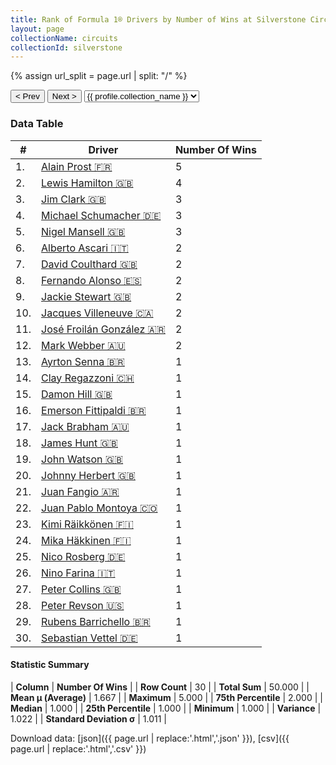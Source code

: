 ```yaml
---
title: Rank of Formula 1® Drivers by Number of Wins at Silverstone Circuit
layout: page
collectionName: circuits
collectionId: silverstone
---
```


{% assign url_split = page.url | split: "/" %}
<div id="collection-navigation">
<button onclick="selector.options[selector.selectedIndex-1].value && (window.location = selector.options[selector.selectedIndex-1].value);">&lt; Prev</button>
<button onclick="selector.options[selector.selectedIndex+1].value && (window.location = selector.options[selector.selectedIndex+1].value);">Next &gt;</button>
<select id="selector" onchange="this.options[this.selectedIndex].value && (window.location = this.options[this.selectedIndex].value);">
  {% for collectionId in site.data[page.collectionName].refs %}
    {% if collectionId == page.collectionId %}
      {% assign selected = "selected" %}
    {% else %}
      {% assign selected = "" %}
    {% endif %}
    {% assign profile = site.data[page.collectionName][collectionId].profile %}
    <option value="/f1/{{ page.collectionName }}/{{ collectionId }}/{{ url_split[4] }}" {{ selected }}>{{ profile.collection_name }}</option>
  {% endfor %}
</select>
</div>

<canvas id="chart" width="400" height="180"></canvas>
<script>
var data = {
  "labels" : [
    "Alain Prost",
    "Lewis Hamilton",
    "Jim Clark",
    "Michael Schumacher",
    "Nigel Mansell",
    "Alberto Ascari",
    "David Coulthard",
    "Fernando Alonso",
    "Jackie Stewart",
    "Jacques Villeneuve",
    "José Froilán González",
    "Mark Webber",
    "Ayrton Senna",
    "Clay Regazzoni",
    "Damon Hill",
    "Emerson Fittipaldi",
    "Jack Brabham",
    "James Hunt",
    "John Watson",
    "Johnny Herbert",
    "Juan Fangio",
    "Juan Pablo Montoya",
    "Kimi Räikkönen",
    "Mika Häkkinen",
    "Nico Rosberg",
    "Nino Farina",
    "Peter Collins",
    "Peter Revson",
    "Rubens Barrichello",
    "Sebastian Vettel"
  ],
  "datasets" : [
    {
      "label" : "Number Of Wins",
      "data" : [
        5,
        4,
        3,
        3,
        3,
        2,
        2,
        2,
        2,
        2,
        2,
        2,
        1,
        1,
        1,
        1,
        1,
        1,
        1,
        1,
        1,
        1,
        1,
        1,
        1,
        1,
        1,
        1,
        1,
        1
      ],
      "borderColor" : [
        "#1D181E",
        "#1D181E",
        "#1D181E",
        "#1D181E",
        "#1D181E",
        "#1D181E",
        "#1D181E",
        "#1D181E",
        "#1D181E",
        "#1D181E",
        "#1D181E",
        "#1D181E",
        "#1D181E",
        "#1D181E",
        "#1D181E",
        "#1D181E",
        "#1D181E",
        "#1D181E",
        "#1D181E",
        "#1D181E",
        "#1D181E",
        "#1D181E",
        "#1D181E",
        "#1D181E",
        "#1D181E",
        "#1D181E",
        "#1D181E",
        "#1D181E",
        "#1D181E",
        "#1D181E"
      ],
      "borderWidth" : 1,
      "backgroundColor" : [
        "#9C8E8D",
        "#9C8E8D",
        "#9C8E8D",
        "#9C8E8D",
        "#9C8E8D",
        "#9C8E8D",
        "#9C8E8D",
        "#9C8E8D",
        "#9C8E8D",
        "#9C8E8D",
        "#9C8E8D",
        "#9C8E8D",
        "#9C8E8D",
        "#9C8E8D",
        "#9C8E8D",
        "#9C8E8D",
        "#9C8E8D",
        "#9C8E8D",
        "#9C8E8D",
        "#9C8E8D",
        "#9C8E8D",
        "#9C8E8D",
        "#9C8E8D",
        "#9C8E8D",
        "#9C8E8D",
        "#9C8E8D",
        "#9C8E8D",
        "#9C8E8D",
        "#9C8E8D",
        "#9C8E8D"
      ]
    }
  ]
};
var options = {
  legend: {
    display: false
  },
  scales: {
    xAxes: [{
      ticks: {
        beginAtZero: true,
        maxRotation: 180,
        display: window.innerWidth > 800
      }
    }],
    yAxes: [{
      ticks: {
        beginAtZero: true
      }
    }]
  },
  onResize: function(chart, size) {
    chart.options.scales.xAxes[0].ticks.display = size.width > 800;
  }
};
var chart = new Chart("chart", {
    data: data,
    type: 'bar',
    options: options
});
</script>



### Data Table

| # | Driver | Number Of Wins |
|--|--|--|
| 1. | [Alain Prost 🇫🇷](/f1/drivers/prost) | 5 |
| 2. | [Lewis Hamilton 🇬🇧](/f1/drivers/hamilton) | 4 |
| 3. | [Jim Clark 🇬🇧](/f1/drivers/clark) | 3 |
| 4. | [Michael Schumacher 🇩🇪](/f1/drivers/michael_schumacher) | 3 |
| 5. | [Nigel Mansell 🇬🇧](/f1/drivers/mansell) | 3 |
| 6. | [Alberto Ascari 🇮🇹](/f1/drivers/ascari) | 2 |
| 7. | [David Coulthard 🇬🇧](/f1/drivers/coulthard) | 2 |
| 8. | [Fernando Alonso 🇪🇸](/f1/drivers/alonso) | 2 |
| 9. | [Jackie Stewart 🇬🇧](/f1/drivers/stewart) | 2 |
| 10. | [Jacques Villeneuve 🇨🇦](/f1/drivers/villeneuve) | 2 |
| 11. | [José Froilán González 🇦🇷](/f1/drivers/gonzalez) | 2 |
| 12. | [Mark Webber 🇦🇺](/f1/drivers/webber) | 2 |
| 13. | [Ayrton Senna 🇧🇷](/f1/drivers/senna) | 1 |
| 14. | [Clay Regazzoni 🇨🇭](/f1/drivers/regazzoni) | 1 |
| 15. | [Damon Hill 🇬🇧](/f1/drivers/damon_hill) | 1 |
| 16. | [Emerson Fittipaldi 🇧🇷](/f1/drivers/emerson_fittipaldi) | 1 |
| 17. | [Jack Brabham 🇦🇺](/f1/drivers/jack_brabham) | 1 |
| 18. | [James Hunt 🇬🇧](/f1/drivers/hunt) | 1 |
| 19. | [John Watson 🇬🇧](/f1/drivers/watson) | 1 |
| 20. | [Johnny Herbert 🇬🇧](/f1/drivers/herbert) | 1 |
| 21. | [Juan Fangio 🇦🇷](/f1/drivers/fangio) | 1 |
| 22. | [Juan Pablo Montoya 🇨🇴](/f1/drivers/montoya) | 1 |
| 23. | [Kimi Räikkönen 🇫🇮](/f1/drivers/raikkonen) | 1 |
| 24. | [Mika Häkkinen 🇫🇮](/f1/drivers/hakkinen) | 1 |
| 25. | [Nico Rosberg 🇩🇪](/f1/drivers/rosberg) | 1 |
| 26. | [Nino Farina 🇮🇹](/f1/drivers/farina) | 1 |
| 27. | [Peter Collins 🇬🇧](/f1/drivers/collins) | 1 |
| 28. | [Peter Revson 🇺🇸](/f1/drivers/revson) | 1 |
| 29. | [Rubens Barrichello 🇧🇷](/f1/drivers/barrichello) | 1 |
| 30. | [Sebastian Vettel 🇩🇪](/f1/drivers/vettel) | 1 |

#### Statistic Summary

| **Column** | **Number Of Wins** |
| **Row Count** | 30 |
| **Total Sum** | 50.000 |
| **Mean μ (Average)** | 1.667 |
| **Maximum** | 5.000 |
| **75th Percentile** | 2.000 |
| **Median** | 1.000 |
| **25th Percentile** | 1.000 |
| **Minimum** | 1.000 |
| **Variance** | 1.022 |
| **Standard Deviation σ** | 1.011 |

Download data: [json]({{ page.url | replace:'.html','.json' }}), [csv]({{ page.url | replace:'.html','.csv' }})
